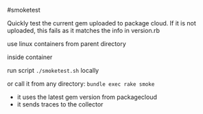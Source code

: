 #smoketest

Quickly test the current gem uploaded to package cloud.
If it is not uploaded, this fails as it matches the info in version.rb

use linux containers from parent directory

inside container

run script `./smoketest.sh` locally

or call it from any directory: `bundle exec rake smoke`

- it uses the latest gem version from packagecloud
- it sends traces to the collector
